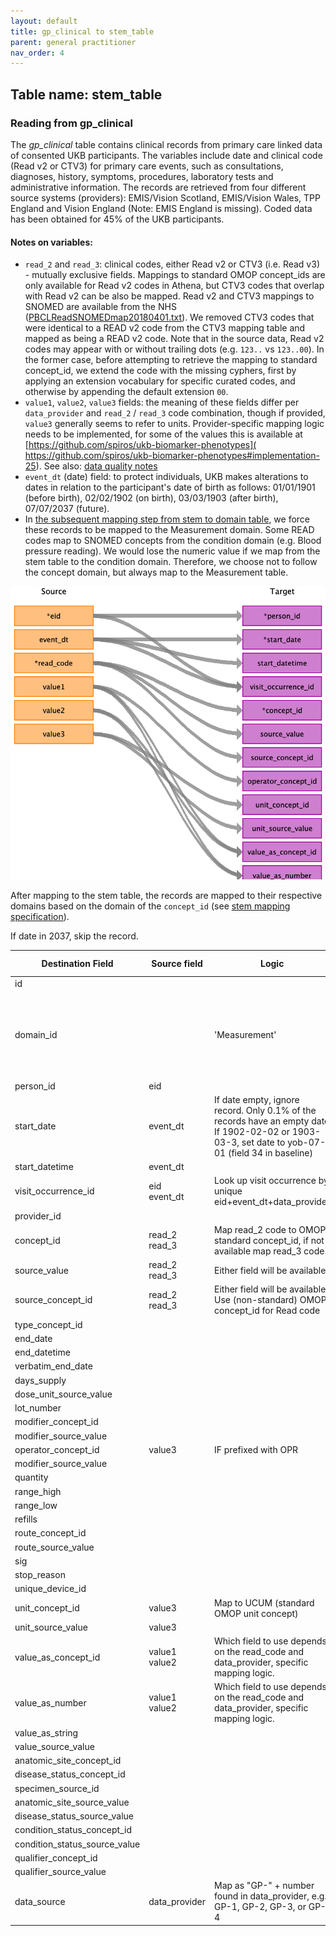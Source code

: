 ```yaml
---
layout: default
title: gp_clinical to stem_table
parent: general practitioner
nav_order: 4
---
```


## Table name: stem_table

### Reading from gp_clinical

The _gp_clinical_ table contains clinical records from primary care linked data of consented UKB participants.
The variables include date and clinical code (Read v2 or CTV3) for primary care events, 
such as consultations, diagnoses, history, symptoms, procedures, laboratory tests and administrative information.
The records are retrieved from four different source systems (providers): EMIS/Vision Scotland, EMIS/Vision Wales, 
TPP England and Vision England (Note: EMIS England is missing).
Coded data has been obtained for 45% of the UKB participants.

#### Notes on variables:
- `read_2` and `read_3`: clinical codes, either Read v2 or CTV3 (i.e. Read v3) - mutually exclusive fields. 
Mappings to standard OMOP concept_ids are only available for Read v2 codes in Athena,
but CTV3 codes that overlap with Read v2 can be also be mapped.
Read v2 and CTV3 mappings to SNOMED are available from the NHS ([PBCLReadSNOMEDmap20180401.txt](https://isd.digital.nhs.uk/trud3/user/guest/group/0/pack/9/subpack/9/releases)). 
We removed CTV3 codes that were identical to a READ v2 code from the CTV3 mapping table and mapped as being a READ v2 code.
Note that in the source data, Read v2 codes may appear with or without trailing dots (e.g. `123..` vs `123..00`).
In the former case, before attempting to retrieve the mapping to standard concept_id, we extend the code with the missing cyphers,
first by applying an extension vocabulary for specific curated codes, and otherwise by appending the default extension `00`.  
- `value1`, `value2`, `value3` fields: the meaning of these fields differ per `data_provider` and `read_2` / `read_3` code combination, 
though if provided, `value3` generally seems to refer to units. 
Provider-specific mapping logic needs to be implemented, 
for some of the values this is available at [https://github.com/spiros/ukb-biomarker-phenotypes](
https://github.com/spiros/ukb-biomarker-phenotypes#implementation-25).
See also: [data quality notes](./data_quality/gp_clinical.md)
- `event_dt` (date) field: to protect individuals, UKB makes alterations to dates in relation to the participant's
 date of birth as follows: 01/01/1901 (before birth), 02/02/1902 (on birth), 03/03/1903 (after birth), 07/07/2037 (future). 
- In [the subsequent mapping step from stem to domain table](Readme.md#Stem_to_clinical_event), 
  we force these records to be mapped to the Measurement domain. 
  Some READ codes map to SNOMED concepts from the condition domain (e.g. Blood pressure reading).
  We would lose the numeric value if we map from the stem table to the condition domain.
  Therefore, we choose not to follow the concept domain, but always map to the Measurement table.
  

![](md_files/image1.png)

After mapping to the stem table, the records are mapped to their respective domains based on the domain of the `concept_id` (see [stem mapping specification](./stem/index.md)).

If date in 2037, skip the record.

| Destination Field | Source field | Logic | Comment field |
| --- | --- | --- | --- |
| id |  |  |  |
| domain_id |  | 'Measurement' | All records from gp_clinical will be inserted in the measurement table |
| person_id | eid |  |  |
| start_date | event_dt | If date empty, ignore record. Only 0.1% of the records have an empty date<br>If 1902-02-02 or 1903-03-3, set date to yob-07-01 (field 34 in baseline)  |  |
| start_datetime | event_dt |  |  |
| visit_occurrence_id | eid<br>event_dt | Look up visit occurrence by unique eid+event_dt+data_provider<br> |  |
| provider_id |  |  |  |
| concept_id | read_2<br>read_3 | Map read_2 code to OMOP standard concept_id, if not available map read_3 code. |  |
| source_value | read_2<br>read_3 | Either field will be available  |  |
| source_concept_id | read_2<br>read_3 | Either field will be available. Use (non-standard) OMOP concept_id for Read code |  |
| type_concept_id |  |  | 32817 EHR |
| end_date |  |  |  |
| end_datetime |  |  |  |
| verbatim_end_date |  |  |  |
| days_supply |  |  |  |
| dose_unit_source_value |  |  |  |
| lot_number |  |  |  |
| modifier_concept_id |  |  |  |
| modifier_source_value |  |  |  |
| operator_concept_id | value3 | IF prefixed with OPR |  |
| modifier_source_value |  |  |  |
| quantity |  |  |  |
| range_high |  |  |  |
| range_low |  |  |  |
| refills |  |  |  |
| route_concept_id |  |  |  |
| route_source_value |  |  |  |
| sig |  |  |  |
| stop_reason |  |  |  |
| unique_device_id |  |  |  |
| unit_concept_id | value3 | Map to UCUM (standard OMOP unit concept) |  |
| unit_source_value | value3 |  |  |
| value_as_concept_id | value1<br>value2 | Which field to use depends on the read_code and data_provider, specific mapping logic. |  |
| value_as_number | value1<br>value2 | Which field to use depends on the read_code and data_provider, specific mapping logic. |  |
| value_as_string |  |  |  |
| value_source_value |  |  |  |
| anatomic_site_concept_id |  |  |  |
| disease_status_concept_id |  |  |  |
| specimen_source_id |  |  |  |
| anatomic_site_source_value |  |  |  |
| disease_status_source_value |  |  |  |
| condition_status_concept_id |  |  |  |
| condition_status_source_value |  |  |  |
| qualifier_concept_id |  |  |  |
| qualifier_source_value |  |  |  | 
| data_source | data_provider | Map as "GP-" + number found in data_provider, e.g. GP-1, GP-2, GP-3, or GP-4 |  |
